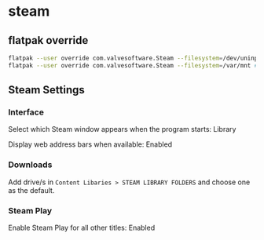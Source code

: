 # steam

## flatpak override

```bash
flatpak --user override com.valvesoftware.Steam --filesystem=/dev/uninput # Fix controllers
flatpak --user override com.valvesoftware.Steam --filesystem=/var/mnt # Allow steam to access other drives
```

## Steam Settings

### Interface

Select which Steam window appears when the program starts: Library

Display web address bars when available: Enabled

### Downloads

Add drive/s in `Content Libaries > STEAM LIBRARY FOLDERS` and choose one as the default.

### Steam Play

Enable Steam Play for all other titles: Enabled

